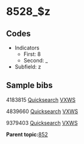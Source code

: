 # 8528\_$z

## Codes

-   Indicators
    -   First: 8
    -   Second: \_
-   Subfield: z

## Sample bibs

4183815 [Quicksearch](https://search.library.yale.edu/catalog/4183815) [VXWS](http://prodorbis.library.yale.edu:7014/vxws/GetHoldingsService?bibId=4183815)

4839660 [Quicksearch](https://search.library.yale.edu/catalog/4839660) [VXWS](http://prodorbis.library.yale.edu:7014/vxws/GetHoldingsService?bibId=4839660)

9379403 [Quicksearch](https://search.library.yale.edu/catalog/9379403) [VXWS](http://prodorbis.library.yale.edu:7014/vxws/GetHoldingsService?bibId=9379403)

**Parent topic:**[852](../../tags/852/852.md)

